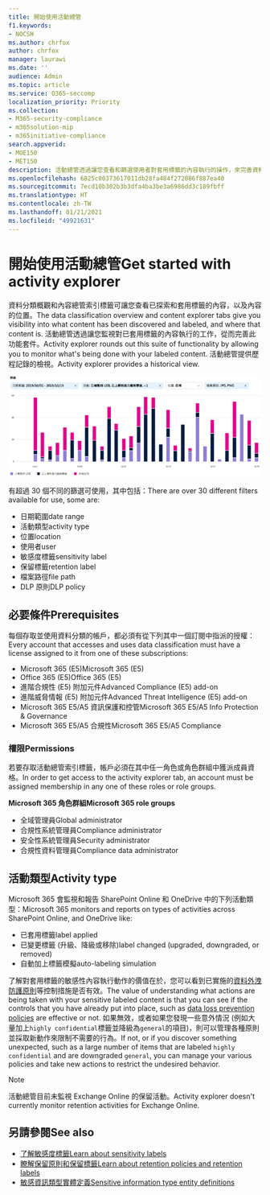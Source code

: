 ```yaml
---
title: 開始使用活動總管
f1.keywords:
- NOCSH
ms.author: chrfox
author: chrfox
manager: laurawi
ms.date: ''
audience: Admin
ms.topic: article
ms.service: O365-seccomp
localization_priority: Priority
ms.collection:
- M365-security-compliance
- m365solution-mip
- m365initiative-compliance
search.appverid:
- MOE150
- MET150
description: 活動總管透過讓您查看和篩選使用者對套用標籤的內容執行的操作，來完善資料分類功能。
ms.openlocfilehash: 6825c00373617011db28fa484f272086f887ea40
ms.sourcegitcommit: 7ecd10b302b3b3dfa4ba3be3a6986dd3c189fbff
ms.translationtype: HT
ms.contentlocale: zh-TW
ms.lasthandoff: 01/21/2021
ms.locfileid: "49921631"
---
```

# <a name="get-started-with-activity-explorer"></a><span data-ttu-id="d9d58-103">開始使用活動總管</span><span class="sxs-lookup"><span data-stu-id="d9d58-103">Get started with activity explorer</span></span>

<span data-ttu-id="d9d58-104">資料分類概觀和內容總管索引標籤可讓您查看已探索和套用標籤的內容，以及內容的位置。</span><span class="sxs-lookup"><span data-stu-id="d9d58-104">The data classification overview and content explorer tabs give you visibility into what content has been discovered and labeled, and where that content is.</span></span> <span data-ttu-id="d9d58-105">活動總管透過讓您監視對已套用標籤的內容執行的工作，從而完善此功能套件。</span><span class="sxs-lookup"><span data-stu-id="d9d58-105">Activity explorer rounds out this suite of functionality by allowing you to monitor what's being done with your labeled content.</span></span> <span data-ttu-id="d9d58-106">活動總管提供歷程記錄的檢視。</span><span class="sxs-lookup"><span data-stu-id="d9d58-106">Activity explorer provides a historical view.</span></span>

![預留位置螢幕擷取畫面概觀活動總管](../media/data-classification-activity-explorer-1.png)

<span data-ttu-id="d9d58-108">有超過 30 個不同的篩選可使用，其中包括：</span><span class="sxs-lookup"><span data-stu-id="d9d58-108">There are over 30 different filters available for use, some are:</span></span>

- <span data-ttu-id="d9d58-109">日期範圍</span><span class="sxs-lookup"><span data-stu-id="d9d58-109">date range</span></span>
- <span data-ttu-id="d9d58-110">活動類型</span><span class="sxs-lookup"><span data-stu-id="d9d58-110">activity type</span></span>
- <span data-ttu-id="d9d58-111">位置</span><span class="sxs-lookup"><span data-stu-id="d9d58-111">location</span></span>
- <span data-ttu-id="d9d58-112">使用者</span><span class="sxs-lookup"><span data-stu-id="d9d58-112">user</span></span>
- <span data-ttu-id="d9d58-113">敏感度標籤</span><span class="sxs-lookup"><span data-stu-id="d9d58-113">sensitivity label</span></span>
- <span data-ttu-id="d9d58-114">保留標籤</span><span class="sxs-lookup"><span data-stu-id="d9d58-114">retention label</span></span>
- <span data-ttu-id="d9d58-115">檔案路徑</span><span class="sxs-lookup"><span data-stu-id="d9d58-115">file path</span></span>
- <span data-ttu-id="d9d58-116">DLP 原則</span><span class="sxs-lookup"><span data-stu-id="d9d58-116">DLP policy</span></span>


## <a name="prerequisites"></a><span data-ttu-id="d9d58-117">必要條件</span><span class="sxs-lookup"><span data-stu-id="d9d58-117">Prerequisites</span></span>

<span data-ttu-id="d9d58-118">每個存取並使用資料分類的帳戶，都必須有從下列其中一個訂閱中指派的授權：</span><span class="sxs-lookup"><span data-stu-id="d9d58-118">Every account that accesses and uses data classification must have a license assigned to it from one of these subscriptions:</span></span>

- <span data-ttu-id="d9d58-119">Microsoft 365 (E5)</span><span class="sxs-lookup"><span data-stu-id="d9d58-119">Microsoft 365 (E5)</span></span>
- <span data-ttu-id="d9d58-120">Office 365 (E5)</span><span class="sxs-lookup"><span data-stu-id="d9d58-120">Office 365 (E5)</span></span>
- <span data-ttu-id="d9d58-121">進階合規性 (E5) 附加元件</span><span class="sxs-lookup"><span data-stu-id="d9d58-121">Advanced Compliance (E5) add-on</span></span>
- <span data-ttu-id="d9d58-122">進階威脅情報 (E5) 附加元件</span><span class="sxs-lookup"><span data-stu-id="d9d58-122">Advanced Threat Intelligence (E5) add-on</span></span>
- <span data-ttu-id="d9d58-123">Microsoft 365 E5/A5 資訊保護和控管</span><span class="sxs-lookup"><span data-stu-id="d9d58-123">Microsoft 365 E5/A5 Info Protection & Governance</span></span>
- <span data-ttu-id="d9d58-124">Microsoft 365 E5/A5 合規性</span><span class="sxs-lookup"><span data-stu-id="d9d58-124">Microsoft 365 E5/A5 Compliance</span></span>

### <a name="permissions"></a><span data-ttu-id="d9d58-125">權限</span><span class="sxs-lookup"><span data-stu-id="d9d58-125">Permissions</span></span>

 <span data-ttu-id="d9d58-126">若要存取活動總管索引標籤，帳戶必須在其中任一角色或角色群組中獲派成員資格。</span><span class="sxs-lookup"><span data-stu-id="d9d58-126">In order to get access to the activity explorer tab, an account must be assigned membership in any one of these roles or role groups.</span></span>

<span data-ttu-id="d9d58-127">**Microsoft 365 角色群組**</span><span class="sxs-lookup"><span data-stu-id="d9d58-127">**Microsoft 365 role groups**</span></span>

- <span data-ttu-id="d9d58-128">全域管理員</span><span class="sxs-lookup"><span data-stu-id="d9d58-128">Global administrator</span></span>
- <span data-ttu-id="d9d58-129">合規性系統管理員</span><span class="sxs-lookup"><span data-stu-id="d9d58-129">Compliance administrator</span></span>
- <span data-ttu-id="d9d58-130">安全性系統管理員</span><span class="sxs-lookup"><span data-stu-id="d9d58-130">Security administrator</span></span>
- <span data-ttu-id="d9d58-131">合規性資料管理員</span><span class="sxs-lookup"><span data-stu-id="d9d58-131">Compliance data administrator</span></span>

## <a name="activity-type"></a><span data-ttu-id="d9d58-132">活動類型</span><span class="sxs-lookup"><span data-stu-id="d9d58-132">Activity type</span></span>

<span data-ttu-id="d9d58-133">Microsoft 365 會監視和報告 SharePoint Online 和 OneDrive 中的下列活動類型：</span><span class="sxs-lookup"><span data-stu-id="d9d58-133">Microsoft 365 monitors and reports on types of activities across SharePoint Online, and OneDrive like:</span></span>

- <span data-ttu-id="d9d58-134">已套用標籤</span><span class="sxs-lookup"><span data-stu-id="d9d58-134">label applied</span></span>
- <span data-ttu-id="d9d58-135">已變更標籤 (升級、降級或移除)</span><span class="sxs-lookup"><span data-stu-id="d9d58-135">label changed (upgraded, downgraded, or removed)</span></span>
- <span data-ttu-id="d9d58-136">自動加上標籤模擬</span><span class="sxs-lookup"><span data-stu-id="d9d58-136">auto-labeling simulation</span></span>

<span data-ttu-id="d9d58-137">了解對套用標籤的敏感性內容執行動作的價值在於，您可以看到已實施的[資料外洩防護原則](data-loss-prevention-policies.md)等控制措施是否有效。</span><span class="sxs-lookup"><span data-stu-id="d9d58-137">The value of understanding what actions are being taken with your sensitive labeled content is that you can see if the controls that you have already put into place, such as [data loss prevention policies](data-loss-prevention-policies.md) are effective or not.</span></span> <span data-ttu-id="d9d58-138">如果無效，或者如果您發現一些意外情況 (例如大量加上`highly confidential`標籤並降級為`general`的項目)，則可以管理各種原則並採取新動作來限制不需要的行為。</span><span class="sxs-lookup"><span data-stu-id="d9d58-138">If not, or if you discover something unexpected, such as a large number of items that are labeled `highly confidential` and are downgraded `general`, you can manage your various policies and take new actions to restrict the undesired behavior.</span></span>

> [!NOTE]
> <span data-ttu-id="d9d58-139">活動總管目前未監視 Exchange Online 的保留活動。</span><span class="sxs-lookup"><span data-stu-id="d9d58-139">Activity explorer doesn't currently monitor retention activities for Exchange Online.</span></span>

## <a name="see-also"></a><span data-ttu-id="d9d58-140">另請參閱</span><span class="sxs-lookup"><span data-stu-id="d9d58-140">See also</span></span>
- [<span data-ttu-id="d9d58-141">了解敏感度標籤</span><span class="sxs-lookup"><span data-stu-id="d9d58-141">Learn about sensitivity labels</span></span>](sensitivity-labels.md)
- [<span data-ttu-id="d9d58-142">瞭解保留原則和保留標籤</span><span class="sxs-lookup"><span data-stu-id="d9d58-142">Learn about retention policies and retention labels</span></span>](retention.md)
- [<span data-ttu-id="d9d58-143">敏感資訊類型實體定義</span><span class="sxs-lookup"><span data-stu-id="d9d58-143">Sensitive information type entity definitions</span></span>](sensitive-information-type-entity-definitions.md)

